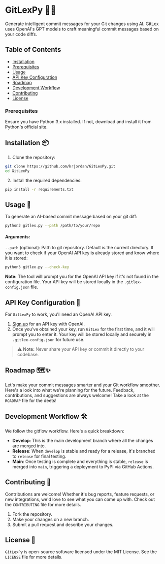 
# GitLexPy 🚀✨

Generate intelligent commit messages for your Git changes using AI. GitLex uses OpenAI's GPT models to craft meaningful commit messages based on your code diffs.

## Table of Contents

- [Installation](#installation)
- [Prerequisites](#prerequisites)
- [Usage](#usage)
- [API Key Configuration](#api-key-configuration)
- [Roadmap](#roadmap-🗺️✨)
- [Development Workflow](#development-workflow)
- [Contributing](#contributing)
- [License](#license)

### Prerequisites

Ensure you have Python 3.x installed. If not, download and install it from Python's official site.

## Installation 📦

1. Clone the repository:

```bash
git clone https://github.com/krjordan/GitLexPy.git
cd GitLexPy
```

2. Install the required dependencies:

```bash
pip install -r requirements.txt
```

## Usage 🚀

To generate an AI-based commit message based on your git diff:

```bash
python3 gitlex.py --path /path/to/your/repo
```

#### Arguments:

`--path` (optional): Path to git repository. Default is the current directory.
If you want to check if your OpenAI API key is already stored and know where it is stored:

```bash
python3 gitlex.py --check-key
```

**Note:** The tool will prompt you for the OpenAI API key if it's not found in the configuration file. Your API key will be stored locally in the `.gitlex-config.json` file.

## API Key Configuration 🔑

For `GitLexPy` to work, you'll need an OpenAI API key. 

1. [Sign up](https://beta.openai.com/signup/) for an API key with OpenAI.
2. Once you've obtained your key, run `GitLex` for the first time, and it will prompt you to enter it. Your key will be stored locally and securely in `.gitlex-config.json` for future use. 

> ⚠️ **Note:** Never share your API key or commit it directly to your codebase.

## Roadmap 🗺️✨

Let's make your commit messages smarter and your Git workflow smoother. Here's a look into what we're planning for the future. Feedback, contributions, and suggestions are always welcome! Take a look at the `ROADMAP` file for the deets!

## Development Workflow 🛠

We follow the gitflow workflow. Here's a quick breakdown:

- **Develop**: This is the main development branch where all the changes are merged into.
- **Release**: When `develop` is stable and ready for a release, it's branched to `release` for final testing.
- **Main**: Once testing is complete and everything is stable, `release` is merged into `main`, triggering a deployment to PyPI via GitHub Actions.

## Contributing 🤝

Contributions are welcome! Whether it's bug reports, feature requests, or new integrations, we'd love to see what you can come up with. Check out the `CONTRIBUTING` file for more details.

1. Fork the repository.
2. Make your changes on a new branch.
3. Submit a pull request and describe your changes.

## License 📄

`GitLexPy` is open-source software licensed under the MIT License. See the `LICENSE` file for more details.
